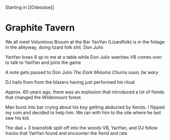 Starting in [[Odessloe]] 
# Graphite Tavern
We all meet 
Volumtous Bosum at the Bar
YanYan (Lizardfolk) is in the foliage in the alleyway, doing lizard folk shit.
Don Julio 

YanYan loses 8 sp to me at a table while Don Julio watches
VB comes over to talk to YanYan and joins the game

A note gets passed to Don Julio 
*The Dark Miasma Churns soon, be wary*

DJ hails from from the blazers having just performed his ritual 

Approx. 60 years ago, there was an explosion that introduced a lot of fiends that changed the Wildemount forest. 

Man burst into bar crying about his boy getting abducted by fiends. I flipped my coin and decided to help him. We ran with him to the site where he last saw his kid.

The dad + 3 townsfolk split off into the woods 
VB, YanYan, and DJ follow tracks that YanYan found and encounter the fiend and rats 


